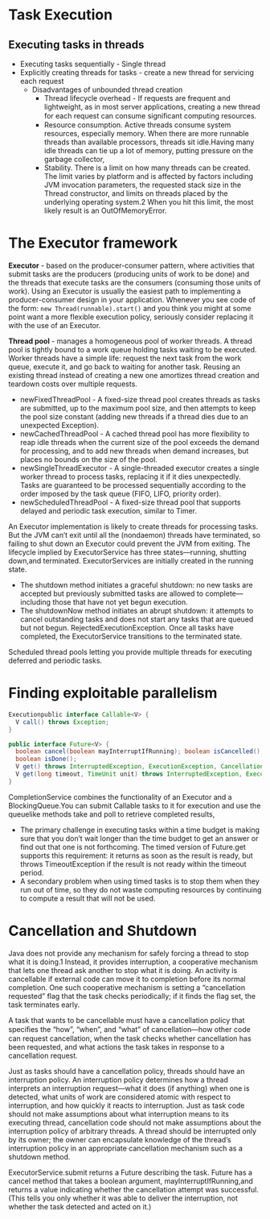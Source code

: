 # Task Execution
## Executing tasks in threads
- Executing tasks sequentially - Single thread
- Explicitly creating threads for tasks - create a new thread for servicing each request
  - Disadvantages of unbounded thread creation
    - Thread lifecycle overhead - If requests are frequent and lightweight, as in most server applications, creating a new thread for each request can consume signiﬁcant computing resources.
    - Resource consumption. Active threads consume system resources, especially memory. When there are more runnable threads than available processors, threads sit idle.Having many idle threads can tie up a lot of memory, putting pressure on the garbage collector,
    - Stability. There is a limit on how many threads can be created. The limit varies by platform and is affected by factors including JVM invocation parameters, the requested stack size in the Thread constructor, and limits on threads placed by the underlying operating system.2 When you hit this limit, the most likely result is an OutOfMemoryError.
# The Executor framework
**Executor** - based on the producer-consumer pattern, where activities that submit tasks are the producers (producing units of work to be done) and the threads that execute tasks are the consumers (consuming those units of work). Using an Executor is usually the easiest path to implementing a producer-consumer design in your application.
Whenever you see code of the form: `new Thread(runnable).start()`
and you think you might at some point want a more flexible execution
policy, seriously consider replacing it with the use of an Executor.

**Thread pool** - manages a homogeneous pool of worker threads. A thread pool is tightly bound to a work queue holding tasks waiting to be executed. Worker threads have a simple life: request the next task from the work queue, execute it, and go back to waiting for another task. Reusing an existing thread instead of creating a new one amortizes thread creation and teardown costs over multiple requests.
- newFixedThreadPool  - A fixed-size thread pool creates threads as tasks are submitted, up to the maximum pool size, and then attempts to keep the pool size constant (adding new threads if a thread dies due to an unexpected Exception).
- newCachedThreadPool - A cached thread pool has more flexibility to reap idle threads when the current size of the pool exceeds the demand for processing, and to add new threads when demand increases, but places no bounds on the size of the pool. 
- newSingleThreadExecutor - A single-threaded executor creates a single worker thread to process tasks, replacing it if it dies unexpectedly. Tasks are guaranteed to be processed sequentially according to the order imposed by the task queue (FIFO, LIFO, priority order).
- newScheduledThreadPool - A fixed-size thread pool that supports delayed and periodic task execution, similar to Timer.

An Executor implementation is likely to create threads for processing tasks. But the JVM can’t exit until all the (nondaemon) threads have terminated, so failing to shut down an Executor could prevent the JVM from exiting.
The lifecycle implied by ExecutorService has three states—running, shutting down,and terminated. ExecutorServices are initially created in the running state. 
- The shutdown method initiates a graceful shutdown: no new tasks are accepted but previously submitted tasks are allowed to complete—including those that have not yet begun execution. 
- The shutdownNow method initiates an abrupt shutdown: it attempts to cancel outstanding tasks and does not start any tasks that are queued but not begun.
RejectedExecutionException. Once all tasks have completed, the ExecutorService transitions to the terminated state.

Scheduled thread pools  letting you provide multiple threads for executing deferred and periodic tasks.

# Finding exploitable parallelism
``` java
Executionpublic interface Callable<V> {
  V call() throws Exception;
}

public interface Future<V> {
  boolean cancel(boolean mayInterruptIfRunning); boolean isCancelled();
  boolean isDone();
  V get() throws InterruptedException, ExecutionException, CancellationException;
  V get(long timeout, TimeUnit unit) throws InterruptedException, ExecutionException, CancellationException, TimeoutException;
}
```
CompletionService combines the functionality of an Executor and a BlockingQueue.You can submit Callable tasks to it for execution and use the queuelike methods take and poll to retrieve completed results,
- The primary challenge in executing tasks within a time budget is making sure that you don’t wait longer than the time budget to get an answer or find out that one is not forthcoming. The timed version of Future.get supports this requirement: it returns as soon as the result is ready, but throws TimeoutException if the result is not ready within the timeout period.
- A secondary problem when using timed tasks is to stop them when they run out of time, so they do not waste computing resources by continuing to compute a result that will not be used.
# Cancellation and Shutdown
Java does not provide any mechanism for safely forcing a thread to stop what it is doing.1 Instead, it provides interruption, a cooperative mechanism that lets one thread ask another to stop what it is doing.
An activity is cancellable if external code can move it to completion before its normal completion.
One such cooperative mechanism is setting a “cancellation requested” flag that the task checks periodically; if it finds the flag set, the task terminates early.

A task that wants to be cancellable must have a cancellation policy that speciﬁes the “how”, “when”, and “what” of cancellation—how other code can request cancellation, when the task checks whether cancellation has been requested, and what actions the task takes in response to a cancellation request.

Just as tasks should have a cancellation policy, threads should have an interruption policy. An interruption policy determines how a thread interprets an interruption request—what it does (if anything) when one is detected, what units of work are considered atomic with respect to interruption, and how quickly it reacts to interruption.
Just as task code should not make assumptions about what interruption means to its executing thread, cancellation code should not make assumptions about the interruption policy of arbitrary threads. A thread should be interrupted only by its owner; the owner can encapsulate knowledge of the thread’s interruption policy in an appropriate cancellation mechanism such as a shutdown method.

ExecutorService.submit returns a Future describing the task. Future has a cancel method that takes a boolean argument, mayInterruptIfRunning,and returns a value indicating whether the cancellation attempt was successful. (This tells you only whether it was able to deliver the interruption, not whether the task detected and acted on it.)
